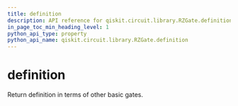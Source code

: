 ```yaml
---
title: definition
description: API reference for qiskit.circuit.library.RZGate.definition
in_page_toc_min_heading_level: 1
python_api_type: property
python_api_name: qiskit.circuit.library.RZGate.definition
---
```


# definition

Return definition in terms of other basic gates.

